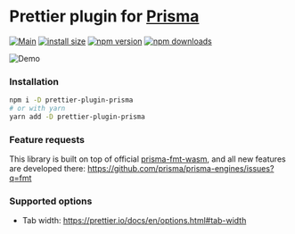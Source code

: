 # Prettier plugin for [Prisma](https://github.com/prisma/prisma)

[![Main](https://github.com/umidbekk/prettier-plugin-prisma/actions/workflows/main.yml/badge.svg)](https://github.com/umidbekk/prettier-plugin-prisma/actions/workflows/main.yml)
[![install size](https://packagephobia.com/badge?p=prettier-plugin-prisma)](https://packagephobia.com/result?p=prettier-plugin-prisma)
[![npm version](https://img.shields.io/npm/v/prettier-plugin-prisma.svg)](https://www.npmjs.com/package/prettier-plugin-prisma)
[![npm downloads](https://img.shields.io/npm/dm/prettier-plugin-prisma.svg)](https://www.npmjs.com/package/prettier-plugin-prisma)

![Demo](demo.gif)

### Installation

```bash
npm i -D prettier-plugin-prisma
# or with yarn
yarn add -D prettier-plugin-prisma
```

### Feature requests

This library is built on top of official [prisma-fmt-wasm](https://github.com/prisma/prisma-engines/tree/main/prisma-fmt-wasm),
and all new features are developed there: https://github.com/prisma/prisma-engines/issues?q=fmt

### Supported options

- Tab width: https://prettier.io/docs/en/options.html#tab-width

